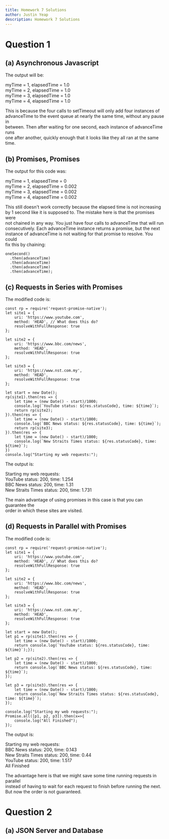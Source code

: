 ```yaml
---
title: Homework 7 Solutions
author: Justin Yeap
description: Homework 7 Solutions
---
```

# Question 1

## (a) Asynchronous Javascript
The output will be:

myTime = 1, elapsedTime = 1.0  
myTime = 2, elapsedTime = 1.0  
myTime = 3, elapsedTime = 1.0  
myTime = 4, elapsedTime = 1.0  

This is because the four calls to setTimeout will only add four instances of   
advanceTime to the event queue at nearly the same time, without any pause in  
between. Then after waiting for one second, each instance of advanceTime runs   
one after another, quickly enough that it looks like they all ran at the same   
time.    

## (b) Promises, Promises
The output for this code was:

myTime = 1, elapsedTime = 0  
myTime = 2, elapsedTime = 0.002  
myTime = 3, elapsedTime = 0.002  
myTime = 4, elapsedTime = 0.002  

This still doesn't work correctly because the elapsed time is not increasing  
by 1 second like it is supposed to. The mistake here is that the promises were  
not chained in any way. You just have four calls to advanceTime that will run  
consecutively. Each advanceTime instance returns a promise, but the next  
instance of advanceTime is not waiting for that promise to resolve. You could  
fix this by chaining:  
```
oneSecond()
  .then(advanceTime)
  .then(advanceTime)
  .then(advanceTime)
  .then(advanceTime);
```  

## (c) Requests in Series with Promises
The modified code is:
```
const rp = require('request-promise-native');
let site1 = {
    uri: 'https://www.youtube.com',
    method: 'HEAD', // What does this do?
    resolveWithFullResponse: true
};

let site2 = {
    uri: 'https://www.bbc.com/news',
    method: 'HEAD',
    resolveWithFullResponse: true
};

let site3 = {
    uri: 'https://www.nst.com.my',
    method: 'HEAD',
    resolveWithFullResponse: true
};

let start = new Date();
rp(site1).then(res => {
    let time = (new Date() - start)/1000;
    console.log(`YouTube status: ${res.statusCode}, time: ${time}`);
    return rp(site2);
}).then(res => {
    let time = (new Date() - start)/1000;
    console.log(`BBC News status: ${res.statusCode}, time: ${time}`);
    return rp(site3);
}).then(res => {
    let time = (new Date() - start)/1000;
    console.log(`New Straits Times status: ${res.statusCode}, time: ${time}`);
})
console.log("Starting my web requests:");
```

The output is: 
  
Starting my web requests:  
YouTube status: 200, time: 1.254  
BBC News status: 200, time: 1.31  
New Straits Times status: 200, time: 1.731  
  
The main advantage of using promises in this case is that you can guarantee the  
order in which these sites are visited. 

## (d) Requests in Parallel with Promises
The modified code is:
```
const rp = require('request-promise-native');
let site1 = {
    uri: 'https://www.youtube.com',
    method: 'HEAD', // What does this do?
    resolveWithFullResponse: true
};

let site2 = {
    uri: 'https://www.bbc.com/news',
    method: 'HEAD',
    resolveWithFullResponse: true
};

let site3 = {
    uri: 'https://www.nst.com.my',
    method: 'HEAD',
    resolveWithFullResponse: true
};

let start = new Date();
let p1 = rp(site1).then(res => {
    let time = (new Date() - start)/1000;
    return console.log(`YouTube status: ${res.statusCode}, time: ${time}`);});

let p2 = rp(site2).then(res => {
    let time = (new Date() - start)/1000;
    return console.log(`BBC News status: ${res.statusCode}, time: ${time}`);
});

let p3 = rp(site3).then(res => {
    let time = (new Date() - start)/1000;
    return console.log(`New Straits Times status: ${res.statusCode}, time: ${time}`);
});

console.log("Starting my web requests:");
Promise.all([p1, p2, p3]).then(x=>{
    console.log("All Finished");
});
```

The output is:

Starting my web requests:  
BBC News status: 200, time: 0.143  
New Straits Times status: 200, time: 0.44  
YouTube status: 200, time: 1.517  
All Finished  

The advantage here is that we might save some time running requests in parallel  
instead of having to wait for each request to finish before running the next.  
But now the order is not guaranteed. 

# Question 2

## (a) JSON Server and Database
